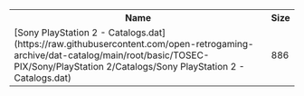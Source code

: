 <table>
<tr><th>Name</th><th>Size</th></tr>
<tr><td>
[Sony PlayStation 2 - Catalogs.dat](https://raw.githubusercontent.com/open-retrogaming-archive/dat-catalog/main/root/basic/TOSEC-PIX/Sony/PlayStation 2/Catalogs/Sony PlayStation 2 - Catalogs.dat)
</td><td>886</td></tr>
</table>
